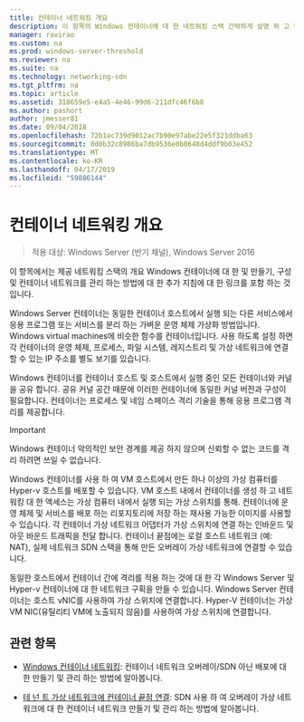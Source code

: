 ```yaml
---
title: 컨테이너 네트워킹 개요
description: 이 항목의 Windows 컨테이너에 대 한 네트워킹 스택 간략하게 설명 하 고 만들기, 구성 및 컨테이너 네트워크를 관리 하는 방법에 대 한 추가 설명서 링크가 포함 되어 있습니다.
manager: ravirao
ms.custom: na
ms.prod: windows-server-threshold
ms.reviewer: na
ms.suite: na
ms.technology: networking-sdn
ms.tgt_pltfrm: na
ms.topic: article
ms.assetid: 318659e5-e4a5-4e46-99d6-211dfc46f6b8
ms.author: pashort
author: jmesser81
ms.date: 09/04/2018
ms.openlocfilehash: 72b1ac739d9012ac7b90e97abe22e5f321ddba63
ms.sourcegitcommit: 0d0b32c8986ba7db9536e0b8648d4ddf9b03e452
ms.translationtype: MT
ms.contentlocale: ko-KR
ms.lasthandoff: 04/17/2019
ms.locfileid: "59886144"
---
```

# <a name="container-networking-overview"></a>컨테이너 네트워킹 개요

>적용 대상: Windows Server (반기 채널), Windows Server 2016

이 항목에서는 제공 네트워킹 스택의 개요 Windows 컨테이너에 대 한 및 만들기, 구성 및 컨테이너 네트워크를 관리 하는 방법에 대 한 추가 지침에 대 한 링크를 포함 하는 것입니다.

Windows Server 컨테이너는 동일한 컨테이너 호스트에서 실행 되는 다른 서비스에서 응용 프로그램 또는 서비스를 분리 하는 가벼운 운영 체제 가상화 방법입니다. Windows virtual machines에 비슷한 함수를 컨테이너입니다. 사용 하도록 설정 하면 각 컨테이너의 운영 체제, 프로세스, 파일 시스템, 레지스트리 및 가상 네트워크에 연결할 수 있는 IP 주소를 별도 보기를 있습니다. 

Windows 컨테이너를 컨테이너 호스트 및 호스트에서 실행 중인 모든 컨테이너와 커널을 공유 합니다. 공유 커널 공간 때문에 이러한 컨테이너에 동일한 커널 버전과 구성이 필요합니다. 컨테이너는 프로세스 및 네임 스페이스 격리 기술을 통해 응용 프로그램 격리를 제공합니다.

>[!IMPORTANT]
>Windows 컨테이너 악의적인 보안 경계를 제공 하지 않으며 신뢰할 수 없는 코드를 격리 하려면 쓰일 수 없습니다. 

Windows 컨테이너를 사용 하 여 VM 호스트에서 만든 하나 이상의 가상 컴퓨터를 Hyper-v 호스트를 배포할 수 있습니다. VM 호스트 내에서 컨테이너를 생성 하 고 네트워킹 대 한 액세스는 가상 컴퓨터 내에서 실행 되는 가상 스위치를 통해. 컨테이너에 운영 체제 및 서비스를 배포 하는 리포지토리에 저장 하는 재사용 가능한 이미지를 사용할 수 있습니다. 각 컨테이너 가상 네트워크 어댑터가 가상 스위치에 연결 하는 인바운드 및 아웃 바운드 트래픽을 전달 합니다. 컨테이너 끝점에는 로컬 호스트 네트워크 (예: NAT), 실제 네트워크 SDN 스택을 통해 만든 오버레이 가상 네트워크에 연결할 수 있습니다.

동일한 호스트에서 컨테이너 간에 격리를 적용 하는 것에 대 한 각 Windows Server 및 Hyper-v 컨테이너에 대 한 네트워크 구획을 만들 수 있습니다. Windows Server 컨테이너는 호스트 vNIC를 사용하여 가상 스위치에 연결합니다. Hyper-V 컨테이너는 가상 VM NIC(유틸리티 VM에 노출되지 않음)를 사용하여 가상 스위치에 연결합니다. 

## <a name="related-topics"></a>관련 항목 

- [Windows 컨테이너 네트워킹](https://docs.microsoft.com/virtualization/windowscontainers/container-networking/architecture): 컨테이너 네트워크 오버레이/SDN 아닌 배포에 대 한 만들기 및 관리 하는 방법에 알아봅니다.

- [테 넌 트 가상 네트워크에 컨테이너 끝점 연결](../../manage/Connect-container-endpoints-to-a-Tenant-Virtual-Network.md): SDN 사용 하 여 오버레이 가상 네트워크에 대 한 컨테이너 네트워크 만들기 및 관리 하는 방법에 알아봅니다. 